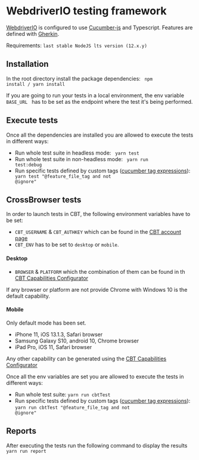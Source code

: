 # WebdriverIO testing framework

[WebdriverIO](https://webdriver.io/) is configured to use [Cucumber-js](https://github.com/cucumber/cucumber-js) and Typescript.
Features are defined with [Gherkin](https://cucumber.io/docs/gherkin/reference/).

Requirements: `last stable NodeJS lts version (12.x.y)`

## Installation

In the root directory install the package dependencies:
<code>
npm install / yarn install
</code>

If you are going to run your tests in a local environment, the env variable
<code>
BASE_URL
</code>
has to be set as the endpoint where the test it's being performed.

## Execute tests

Once all the dependencies are installed you are allowed to execute the tests in different ways:

- Run whole test suite in headless mode:
  <code>
  yarn test
  </code>
- Run whole test suite in non-headless mode:
  <code>
  yarn run test:debug
  </code>
- Run specific tests defined by custom tags ([cucumber tag expressions](https://cucumber.io/docs/cucumber/api/#tag-expressions)):
  <code>
  yarn test "@feature_file_tag and not @ignore"
  </code>

## CrossBrowser tests

In order to launch tests in CBT, the following environment variables have to be set:

- <code>CBT_USERNAME</code> & <code>CBT_AUTHKEY</code> which can be found in the [CBT account page](https://app.crossbrowsertesting.com/account)
- <code>CBT_ENV</code> has to be set to <code>desktop</code> or <code>mobile</code>.

#### Desktop

- <code>BROWSER</code> & <code>PLATFORM</code> which the combination of them can be found in th [CBT Capabilities Configurator](https://app.crossbrowsertesting.com/selenium/run)

If any browser or platform are not provide Chrome with Windows 10 is the default capability.

#### Mobile

Only default mode has been set.

- iPhone 11, iOS 13.1.3, Safari browser
- Samsung Galaxy S10, android 10, Chrome browser
- iPad Pro, iOS 11, Safari browser

Any other capability can be generated using the [CBT Capabilities Configurator](https://app.crossbrowsertesting.com/selenium/run)

Once all the env variables are set you are allowed to execute the tests in different ways:

- Run whole test suite: <code>yarn run cbtTest</code>
- Run specific tests defined by custom tags ([cucumber tag expressions](https://cucumber.io/docs/cucumber/api/#tag-expressions)):
  <code>yarn run cbtTest "@feature_file_tag and not @ignore"</code>

## Reports

After executing the tests run the following command to display the results
<code>
yarn run report
</code>
